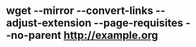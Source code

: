 # wget --mirror --convert-links --adjust-extension --page-requisites  --no-parent http://example.org
